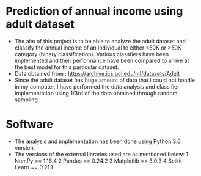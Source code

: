 # Prediction of annual income using adult dataset
* The aim of this project is to be able to analyze the adult dataset and classify the annual income of an individual to either <50K or >50K category (binary classification). Various classfiers have been implemented and their performance have been compared to arrive at the best model for this particular dataset.
* Data obtained from : https://archive.ics.uci.edu/ml/datasets/Adult
* Since the adult dataset has huge amount of data that I could not handle in my computer, I have performed the data analysis and classifier implementation using 1/3rd of the data obtained through random sampling.

# Software
* The analysis and implementation has been done using Python 3.6 version. 
* The versions of the external libraries used are as mentioned below:
1 NumPy == 1.16.4
2 Pandas == 0.24.2
3 Matplotlib == 3.0.3
4 Scikit-Learn == 0.21.1
